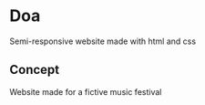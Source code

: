 # Doa
Semi-responsive website made with html and css

## Concept 

Website made for a fictive music festival 
